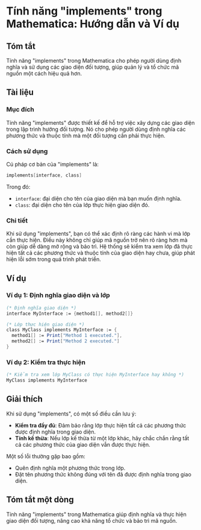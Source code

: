<!--
Meta Description: # Tính năng "implements" trong Mathematica: Hướng dẫn và Ví dụ ## Tóm tắt Tính năng "implements" trong Mathematica cho phép người dùng định nghĩa và s...
Meta Keywords: diện, giao, hiện, implements, định
-->

# Tính năng "implements" trong Mathematica: Hướng dẫn và Ví dụ

## Tóm tắt
Tính năng "implements" trong Mathematica cho phép người dùng định nghĩa và sử dụng các giao diện đối tượng, giúp quản lý và tổ chức mã nguồn một cách hiệu quả hơn.

## Tài liệu
### Mục đích
Tính năng "implements" được thiết kế để hỗ trợ việc xây dựng các giao diện trong lập trình hướng đối tượng. Nó cho phép người dùng định nghĩa các phương thức và thuộc tính mà một đối tượng cần phải thực hiện.

### Cách sử dụng
Cú pháp cơ bản của "implements" là:
```mathematica
implements[interface, class]
```
Trong đó:
- `interface`: đại diện cho tên của giao diện mà bạn muốn định nghĩa.
- `class`: đại diện cho tên của lớp thực hiện giao diện đó.

### Chi tiết
Khi sử dụng "implements", bạn có thể xác định rõ ràng các hành vi mà lớp cần thực hiện. Điều này không chỉ giúp mã nguồn trở nên rõ ràng hơn mà còn giúp dễ dàng mở rộng và bảo trì. Hệ thống sẽ kiểm tra xem lớp đã thực hiện tất cả các phương thức và thuộc tính của giao diện hay chưa, giúp phát hiện lỗi sớm trong quá trình phát triển.

## Ví dụ
### Ví dụ 1: Định nghĩa giao diện và lớp
```mathematica
(* Định nghĩa giao diện *)
interface MyInterface := {method1[], method2[]}

(* Lớp thực hiện giao diện *)
class MyClass implements MyInterface := {
  method1[] := Print["Method 1 executed."],
  method2[] := Print["Method 2 executed."]
}
```

### Ví dụ 2: Kiểm tra thực hiện
```mathematica
(* Kiểm tra xem lớp MyClass có thực hiện MyInterface hay không *)
MyClass implements MyInterface
```

## Giải thích
Khi sử dụng "implements", có một số điều cần lưu ý:
- **Kiểm tra đầy đủ**: Đảm bảo rằng lớp thực hiện tất cả các phương thức được định nghĩa trong giao diện.
- **Tính kế thừa**: Nếu lớp kế thừa từ một lớp khác, hãy chắc chắn rằng tất cả các phương thức của giao diện vẫn được thực hiện.

Một số lỗi thường gặp bao gồm:
- Quên định nghĩa một phương thức trong lớp.
- Đặt tên phương thức không đúng với tên đã được định nghĩa trong giao diện.

## Tóm tắt một dòng
Tính năng "implements" trong Mathematica giúp định nghĩa và thực hiện giao diện đối tượng, nâng cao khả năng tổ chức và bảo trì mã nguồn.